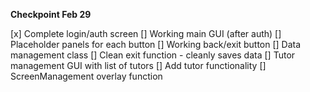 **Checkpoint Feb 29**

[x] Complete login/auth screen
[] Working main GUI (after auth)
    [] Placeholder panels for each button
    [] Working back/exit button
[] Data management class
[] Clean exit function - cleanly saves data
[] Tutor management GUI with list of tutors
[] Add tutor functionality
    [] ScreenManagement overlay function
